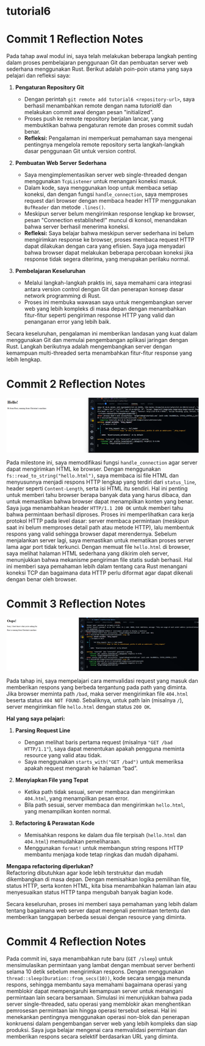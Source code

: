 # tutorial6

# Commit 1 Reflection Notes

Pada tahap awal modul ini, saya telah melakukan beberapa langkah penting dalam proses pembelajaran penggunaan Git dan pembuatan server web sederhana menggunakan Rust. Berikut adalah poin-poin utama yang saya pelajari dan refleksi saya:

1. **Pengaturan Repository Git**  
   - Dengan perintah `git remote add tutorial6 <repository-url>`, saya berhasil menambahkan remote dengan nama *tutorial6* dan melakukan commit awal dengan pesan "initialized".  
   - Proses push ke remote repository berjalan lancar, yang membuktikan bahwa pengaturan remote dan proses commit sudah benar.  
   - **Refleksi:** Pengalaman ini memperkuat pemahaman saya mengenai pentingnya mengelola remote repository serta langkah-langkah dasar penggunaan Git untuk version control.

2. **Pembuatan Web Server Sederhana**  
   - Saya mengimplementasikan server web single-threaded dengan menggunakan `TcpListener` untuk menangani koneksi masuk.  
   - Dalam kode, saya menggunakan loop untuk membaca setiap koneksi, dan dengan fungsi `handle_connection`, saya memproses request dari browser dengan membaca header HTTP menggunakan `BufReader` dan metode `.lines()`.  
   - Meskipun server belum mengirimkan response lengkap ke browser, pesan "Connection established!" muncul di konsol, menandakan bahwa server berhasil menerima koneksi.  
   - **Refleksi:** Saya belajar bahwa meskipun server sederhana ini belum mengirimkan response ke browser, proses membaca request HTTP dapat dilakukan dengan cara yang efisien. Saya juga menyadari bahwa browser dapat melakukan beberapa percobaan koneksi jika response tidak segera diterima, yang merupakan perilaku normal.

3. **Pembelajaran Keseluruhan**  
   - Melalui langkah-langkah praktis ini, saya memahami cara integrasi antara version control dengan Git dan penerapan konsep dasar network programming di Rust.  
   - Proses ini membuka wawasan saya untuk mengembangkan server web yang lebih kompleks di masa depan dengan menambahkan fitur-fitur seperti pengiriman response HTTP yang valid dan penanganan error yang lebih baik.

Secara keseluruhan, pengalaman ini memberikan landasan yang kuat dalam menggunakan Git dan memulai pengembangan aplikasi jaringan dengan Rust. Langkah berikutnya adalah mengembangkan server dengan kemampuan multi-threaded serta menambahkan fitur-fitur response yang lebih lengkap.

# Commit 2 Reflection Notes

![Commit 2 screen capture](/assets/images/commit2.png)


Pada milestone ini, saya memodifikasi fungsi `handle_connection` agar server dapat mengirimkan HTML ke browser. Dengan menggunakan `fs::read_to_string("hello.html")`, saya membaca isi file HTML dan menyusunnya menjadi respons HTTP lengkap yang terdiri dari `status_line`, header seperti `Content-Length`, serta isi HTML itu sendiri. Hal ini penting untuk memberi tahu browser berapa banyak data yang harus dibaca, dan untuk memastikan bahwa browser dapat menampilkan konten yang benar. Saya juga menambahkan header `HTTP/1.1 200 OK` untuk memberi tahu bahwa permintaan berhasil diproses. Proses ini memperlihatkan cara kerja protokol HTTP pada level dasar: server membaca permintaan (meskipun saat ini belum memproses detail path atau metode HTTP), lalu membentuk respons yang valid sehingga browser dapat merendernya. Sebelum menjalankan server lagi, saya memastikan untuk mematikan proses server lama agar port tidak terkunci. Dengan memuat file `hello.html` di browser, saya melihat halaman HTML sederhana yang dikirim oleh server, menunjukkan bahwa mekanisme pengiriman file statis sudah berhasil. Hal ini memberi saya pemahaman lebih dalam tentang cara Rust menangani koneksi TCP dan bagaimana data HTTP perlu diformat agar dapat dikenali dengan benar oleh browser.

# Commit 3 Reflection Notes

![Commit 3 screen capture](/assets/images/commit3.png)

Pada tahap ini, saya mempelajari cara memvalidasi request yang masuk dan memberikan respons yang berbeda tergantung pada path yang diminta. Jika browser meminta path `/bad`, maka server mengirimkan file `404.html` beserta status `404 NOT FOUND`. Sebaliknya, untuk path lain (misalnya `/`), server mengirimkan file `hello.html` dengan status `200 OK`.

**Hal yang saya pelajari:**

1. **Parsing Request Line**  
   - Dengan melihat baris pertama request (misalnya `"GET /bad HTTP/1.1"`), saya dapat menentukan apakah pengguna meminta resource yang valid atau tidak.  
   - Saya menggunakan `starts_with("GET /bad")` untuk memeriksa apakah request mengarah ke halaman “bad”.

2. **Menyiapkan File yang Tepat**  
   - Ketika path tidak sesuai, server membaca dan mengirimkan `404.html`, yang menampilkan pesan error.  
   - Bila path sesuai, server membaca dan mengirimkan `hello.html`, yang menampilkan konten normal.

3. **Refactoring & Perawatan Kode**  
   - Memisahkan respons ke dalam dua file terpisah (`hello.html` dan `404.html`) memudahkan pemeliharaan.  
   - Menggunakan `format!` untuk membangun string respons HTTP membantu menjaga kode tetap ringkas dan mudah dipahami.

**Mengapa refactoring diperlukan?**  
Refactoring dibutuhkan agar kode lebih terstruktur dan mudah dikembangkan di masa depan. Dengan memisahkan logika pemilihan file, status HTTP, serta konten HTML, kita bisa menambahkan halaman lain atau menyesuaikan status HTTP tanpa mengubah banyak bagian kode.

Secara keseluruhan, proses ini memberi saya pemahaman yang lebih dalam tentang bagaimana web server dapat mengenali permintaan tertentu dan memberikan tanggapan berbeda sesuai dengan resource yang diminta.

# Commit 4 Reflection Notes

Pada commit ini, saya menambahkan rute baru (`GET /sleep`) untuk mensimulasikan permintaan yang lambat dengan membuat server berhenti selama 10 detik sebelum mengirimkan respons. Dengan menggunakan `thread::sleep(Duration::from_secs(10))`, kode secara sengaja menunda respons, sehingga membantu saya memahami bagaimana operasi yang memblokir dapat mempengaruhi kemampuan server untuk menangani permintaan lain secara bersamaan. Simulasi ini menunjukkan bahwa pada server single-threaded, satu operasi yang memblokir akan menghentikan pemrosesan permintaan lain hingga operasi tersebut selesai. Hal ini menekankan pentingnya menggunakan operasi non-blok dan penerapan konkruensi dalam pengembangan server web yang lebih kompleks dan siap produksi. Saya juga belajar mengenai cara memvalidasi permintaan dan memberikan respons secara selektif berdasarkan URL yang diminta.

